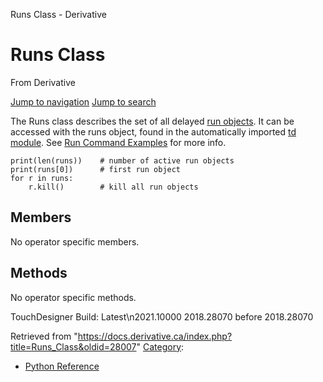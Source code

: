 

Runs Class - Derivative

























# Runs Class

From Derivative



[Jump to navigation](#mw-head)
[Jump to search](#searchInput)

The Runs class describes the set of all delayed [run objects](Run_Class.html "Run Class"). It can be accessed with the runs object, found in the automatically imported [td module](Td_Module.html "Td Module"). See [Run Command Examples](Run_Command_Examples.html "Run Command Examples") for more info.

```
print(len(runs))	# number of active run objects 
print(runs[0])		# first run object
for r in runs:
	r.kill()		# kill all run objects

```

  


## Members

No operator specific members.

  


## Methods

No operator specific methods.

  

TouchDesigner Build: 
Latest\n2021.10000
2018.28070
before 2018.28070






Retrieved from "<https://docs.derivative.ca/index.php?title=Runs_Class&oldid=28007>"
[Category](Special_Categories.html "Special:Categories"):

* [Python Reference](Category_Python_Reference.html "Category:Python Reference")